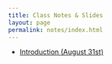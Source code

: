 ```yaml
---
title: Class Notes & Slides
layout: page
permalink: notes/index.html
---
```


* [Introduction (August 31st)](01-slides.html)
